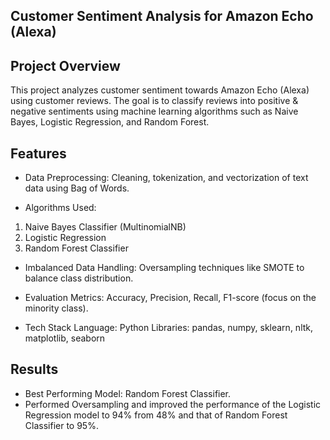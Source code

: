 ## Customer Sentiment Analysis for Amazon Echo (Alexa)

## Project Overview
This project analyzes customer sentiment towards Amazon Echo (Alexa) using customer reviews. The goal is to classify reviews into positive & negative sentiments using machine learning algorithms such as Naive Bayes, Logistic Regression, and Random Forest.

## Features
- Data Preprocessing:
Cleaning, tokenization, and vectorization of text data using Bag of Words.

- Algorithms Used:
1. Naive Bayes Classifier (MultinomialNB)
2. Logistic Regression
2. Random Forest Classifier

- Imbalanced Data Handling:
Oversampling techniques like SMOTE to balance class distribution.

- Evaluation Metrics:
Accuracy, Precision, Recall, F1-score (focus on the minority class).

- Tech Stack
Language: Python
Libraries: pandas, numpy, sklearn, nltk, matplotlib, seaborn

## Results
- Best Performing Model: Random Forest Classifier.
- Performed Oversampling and improved the performance of the Logistic Regression model to 94% from 48% and that of Random Forest Classifier to 95%.
